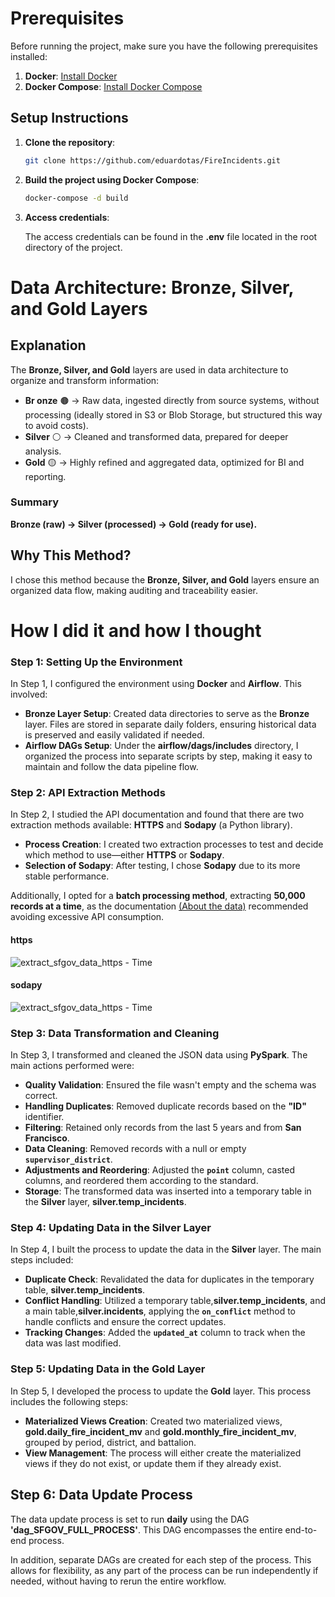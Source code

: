 # Prerequisites

Before running the project, make sure you have the following prerequisites installed:

1. **Docker**: [Install Docker](https://www.docker.com/get-started)
2. **Docker Compose**: [Install Docker Compose](https://docs.docker.com/compose/install/)

## Setup Instructions

1. **Clone the repository**:
   ```bash
   git clone https://github.com/eduardotas/FireIncidents.git

2. **Build the project using Docker Compose**:
   ```bash
   docker-compose -d build

3. **Access credentials**:

    The access credentials can be found in the **.env** file located in the root directory of the project.

# Data Architecture: Bronze, Silver, and Gold Layers

## Explanation
The **Bronze, Silver, and Gold** layers are used in data architecture to organize and transform information:

- **Br
onze**  🟤 → Raw data, ingested directly from source systems, without processing (ideally stored in S3 or Blob Storage, but structured this way to avoid costs).
- **Silver** ⚪ → Cleaned and transformed data, prepared for deeper analysis.
- **Gold** 🟡 → Highly refined and aggregated data, optimized for BI and reporting.

### Summary
**Bronze (raw) → Silver (processed) → Gold (ready for use).**
## Why This Method?
I chose this method because the **Bronze, Silver, and Gold** layers ensure an organized data flow, making auditing and traceability easier.

# How I did it and how I thought
### Step 1: Setting Up the Environment

In Step 1, I configured the environment using **Docker** and **Airflow**. This involved:

- **Bronze Layer Setup**: Created data directories to serve as the **Bronze** layer. Files are stored in separate daily folders, ensuring historical data is preserved and easily validated if needed.
- **Airflow DAGs Setup**: Under the **airflow/dags/includes** directory, I organized the process into separate scripts by step, making it easy to maintain and follow the data pipeline flow.

### Step 2: API Extraction Methods

In Step 2, I studied the API documentation and found that there are two extraction methods available: **HTTPS** and **Sodapy** (a Python library).

- **Process Creation**: I created two extraction processes to test and decide which method to use—either **HTTPS** or **Sodapy**.
- **Selection of Sodapy**: After testing, I chose **Sodapy** due to its more stable performance.

Additionally, I opted for a **batch processing method**, extracting **50,000 records at a time**, as the documentation [(About the data)](https://data.sfgov.org/Public-Safety/Fire-Incidents/wr8u-xric/about_data) recommended avoiding excessive API consumption.

#### https
![extract_sfgov_data_https - Time](imgs/extract_sfgov_data_https%20-%20Time.png)

#### sodapy
![extract_sfgov_data_https - Time](imgs/extract_sfgov_data_sodapy%20-%20Time.png)

### Step 3: Data Transformation and Cleaning

In Step 3, I transformed and cleaned the JSON data using **PySpark**. The main actions performed were:

- **Quality Validation**: Ensured the file wasn't empty and the schema was correct.
- **Handling Duplicates**: Removed duplicate records based on the **"ID"** identifier.
- **Filtering**: Retained only records from the last 5 years and from **San Francisco**.
- **Data Cleaning**: Removed records with a null or empty **`supervisor_district`**.
- **Adjustments and Reordering**: Adjusted the **`point`** column, casted columns, and reordered them according to the standard.
- **Storage**: The transformed data was inserted into a temporary table in the **Silver** layer, **silver.temp_incidents**.

### Step 4: Updating Data in the Silver Layer

In Step 4, I built the process to update the data in the **Silver** layer. The main steps included:

- **Duplicate Check**: Revalidated the data for duplicates in the temporary table, **silver.temp_incidents**.
- **Conflict Handling**: Utilized a temporary table,**silver.temp_incidents**, and a main table,**silver.incidents**, applying the **`on_conflict`** method to handle conflicts and ensure the correct updates.
- **Tracking Changes**: Added the **`updated_at`** column to track when the data was last modified.

### Step 5: Updating Data in the Gold Layer

In Step 5, I developed the process to update the **Gold** layer. This process includes the following steps:

- **Materialized Views Creation**: Created two materialized views, **gold.daily_fire_incident_mv** and **gold.monthly_fire_incident_mv**, grouped by period, district, and battalion.
- **View Management**: The process will either create the materialized views if they do not exist, or update them if they already exist.

## Step 6: Data Update Process

The data update process is set to run **daily** using the DAG **'dag_SFGOV_FULL_PROCESS'**. This DAG encompasses the entire end-to-end process.

In addition, separate DAGs are created for each step of the process. This allows for flexibility, as any part of the process can be run independently if needed, without having to rerun the entire workflow.

